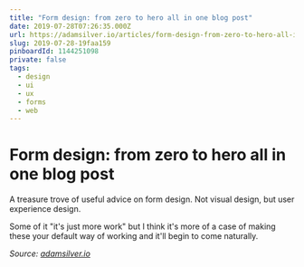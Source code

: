 ```yaml
---
title: "Form design: from zero to hero all in one blog post"
date: 2019-07-28T07:26:35.000Z
url: https://adamsilver.io/articles/form-design-from-zero-to-hero-all-in-one-blog-post/
slug: 2019-07-28-19faa159
pinboardId: 1144251098
private: false
tags:
  - design
  - ui
  - ux
  - forms
  - web
---
```


# Form design: from zero to hero all in one blog post

A treasure trove of useful advice on form design. Not visual design, but user experience design.

Some of it "it's just more work" but I think it's more of a case of making these your default way of working and it'll begin to come naturally.

_Source: [adamsilver.io](https://adamsilver.io/articles/form-design-from-zero-to-hero-all-in-one-blog-post/)_
